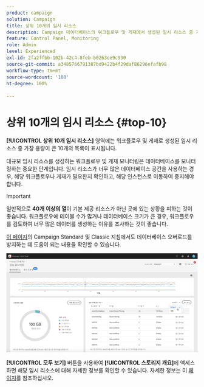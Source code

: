 ```yaml
---
product: campaign
solution: Campaign
title: 상위 10개의 임시 리소스
description: Campaign 데이터베이스의 워크플로우 및 게재에서 생성된 임시 리소스 중 가장 용량이 큰 10개를 컨트롤 패널에서 모니터링하는 방법을 알아봅니다.
feature: Control Panel, Monitoring
role: Admin
level: Experienced
exl-id: 2fa2ffbb-102b-42c4-8feb-b0263ee9c930
source-git-commit: a3485766791387bd9422b4f29daf86296efafb98
workflow-type: tm+mt
source-wordcount: '188'
ht-degree: 100%

---
```


# 상위 10개의 임시 리소스 {#top-10}

**[!UICONTROL 상위 10개 임시 리소스]** 영역에는 워크플로우 및 게재로 생성된 임시 리소스 중 가장 용량이 큰 10개의 목록이 표시됩니다.

대규모 임시 리소스를 생성하는 워크플로우 및 게재 모니터링은 데이터베이스를 모니터링하는 중요한 단계입니다. 임시 리소스가 너무 많은 데이터베이스 공간을 사용하는 경우, 해당 워크플로우나 게재가 필요한지 확인하고, 해당 인스턴스로 이동하여 중지해야 합니다.

>[!IMPORTANT]
>
>일반적으로 **40개 이상의 열**&#x200B;이 기본 제공 리소스가 아닌 곳에 있는 상황을 피하는 것이 좋습니다. 워크플로우에 테이블 수가 많거나 데이터베이스 크기가 큰 경우, 워크플로우를 검토하여 너무 많은 데이터를 생성하는 이유를 조사하는 것이 좋습니다.
>
>[이 페이지](database-preventing-overload.md)의 Campaign Standard 및 Classic 지침에서도 데이터베이스 오버로드를 방지하는 데 도움이 되는 내용을 확인할 수 있습니다.

![](assets/database-top10.png)

**[!UICONTROL 모두 보기]** 버튼을 사용하여 **[!UICONTROL 스토리지 개요]**&#x200B;에 액세스하면 해당 임시 리소스에 대해 자세한 정보를 확인할 수 있습니다. 자세한 정보는 이 [페이지](database-storage-overview.md)를 참조하십시오.
